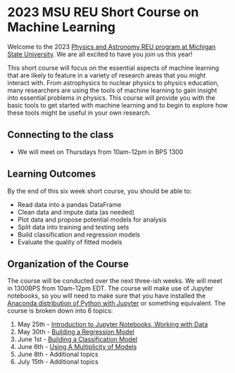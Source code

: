 # 2023 MSU REU Short Course on Machine Learning

Welcome to the 2023 [Physics and Astronomy REU program at Michigan State University](http://pa.msu.edu). We are all excited to have you join us this year!

This short course will focus on the essential aspects of machine learning that are likely to feature in a variety of research areas that you might interact with. From astrophysics to nuclear physics to physics education, many researchers are using the tools of machine learning to gain insight into essential problems in physics. This course will provide you with the basic tools to get started with machine learning and to begin to explore how these tools might be useful in your own research.

## Connecting to the class

* We will meet on Thursdays from 10am-12pm in BPS 1300

## Learning Outcomes

By the end of this six week short course, you should be able to:

* Read data into a pandas DataFrame
* Clean data and impute data (as needed)
* Plot data and propose potential models for analysis
* Split data into training and testing sets
* Build classification and regression models
* Evaluate the quality of fitted models

## Organization of the Course

The course will be conducted over the next three-ish weeks. We will meet in 1300BPS from 10am-12pm EDT. The course will make use of Jupyter notebooks, so you will need to make sure that you have installed the [Anaconda distribution of Python with Jupyter](https://www.anaconda.com/products/individual) or something equivalent. The course is broken down into 6 topics:

1. May 25th - [Introduction to Jupyter Notebooks, Working with Data](./notebooks/day-1/Day-1_Exploring-data-with-Pandas.ipynb)
2. May 30th - [Building a Regression Model](./notebooks/day-2/Day-2_Multiple_Regression.ipynb) 
3. June 1st - [Building a Classification Model](./notebooks/day-3/day-3_KNN_classification.ipynb) 
4. June 6th - [Using A Multiplicity of Models](./notebooks/day-4/Day_4-Multiplicity_of_Models.ipynb) 
5. June 8th - Additional topics
6. July 15th - Additional topics
